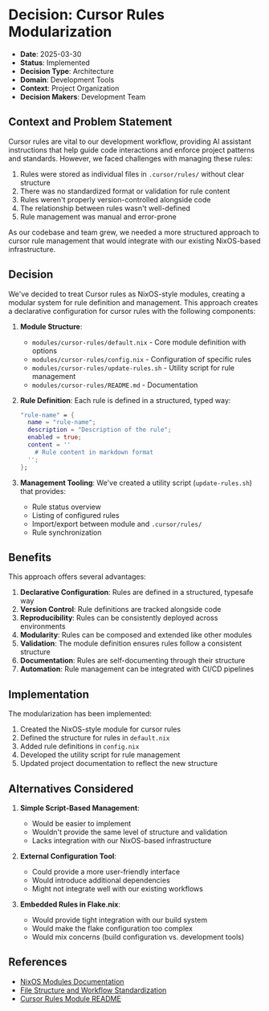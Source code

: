 # Decision: Cursor Rules Modularization

- **Date**: 2025-03-30
- **Status**: Implemented
- **Decision Type**: Architecture
- **Domain**: Development Tools
- **Context**: Project Organization
- **Decision Makers**: Development Team

## Context and Problem Statement

Cursor rules are vital to our development workflow, providing AI assistant instructions that help guide code interactions and enforce project patterns and standards. However, we faced challenges with managing these rules:

1. Rules were stored as individual files in `.cursor/rules/` without clear structure
2. There was no standardized format or validation for rule content
3. Rules weren't properly version-controlled alongside code
4. The relationship between rules wasn't well-defined
5. Rule management was manual and error-prone

As our codebase and team grew, we needed a more structured approach to cursor rule management that would integrate with our existing NixOS-based infrastructure.

## Decision

We've decided to treat Cursor rules as NixOS-style modules, creating a modular system for rule definition and management. This approach creates a declarative configuration for cursor rules with the following components:

1. **Module Structure**:
   - `modules/cursor-rules/default.nix` - Core module definition with options
   - `modules/cursor-rules/config.nix` - Configuration of specific rules
   - `modules/cursor-rules/update-rules.sh` - Utility script for rule management
   - `modules/cursor-rules/README.md` - Documentation

2. **Rule Definition**:
   Each rule is defined in a structured, typed way:
   ```nix
   "rule-name" = {
     name = "rule-name";
     description = "Description of the rule";
     enabled = true;
     content = ''
       # Rule content in markdown format
     '';
   };
   ```

3. **Management Tooling**:
   We've created a utility script (`update-rules.sh`) that provides:
   - Rule status overview
   - Listing of configured rules
   - Import/export between module and `.cursor/rules/`
   - Rule synchronization

## Benefits

This approach offers several advantages:

1. **Declarative Configuration**: Rules are defined in a structured, typesafe way
2. **Version Control**: Rule definitions are tracked alongside code
3. **Reproducibility**: Rules can be consistently deployed across environments
4. **Modularity**: Rules can be composed and extended like other modules
5. **Validation**: The module definition ensures rules follow a consistent structure
6. **Documentation**: Rules are self-documenting through their structure
7. **Automation**: Rule management can be integrated with CI/CD pipelines

## Implementation

The modularization has been implemented:

1. Created the NixOS-style module for cursor rules
2. Defined the structure for rules in `default.nix`
3. Added rule definitions in `config.nix`
4. Developed the utility script for rule management
5. Updated project documentation to reflect the new structure

## Alternatives Considered

1. **Simple Script-Based Management**:
   - Would be easier to implement
   - Wouldn't provide the same level of structure and validation
   - Lacks integration with our NixOS-based infrastructure

2. **External Configuration Tool**:
   - Could provide a more user-friendly interface
   - Would introduce additional dependencies
   - Might not integrate well with our existing workflows

3. **Embedded Rules in Flake.nix**:
   - Would provide tight integration with our build system
   - Would make the flake configuration too complex
   - Would mix concerns (build configuration vs. development tools)

## References

- [NixOS Modules Documentation](https://nixos.wiki/wiki/NixOS_modules)
- [File Structure and Workflow Standardization](file-structure-workflow-standardization.md)
- [Cursor Rules Module README](../../modules/cursor-rules/README.md) 